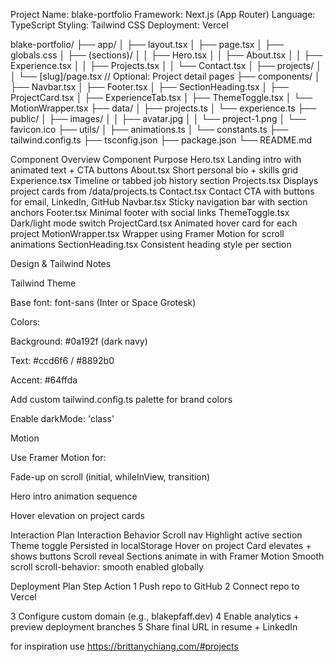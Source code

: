 Project Name: blake-portfolio
Framework: Next.js (App Router)
Language: TypeScript
Styling: Tailwind CSS
Deployment: Vercel

blake-portfolio/
├── app/
│ ├── layout.tsx
│ ├── page.tsx
│ ├── globals.css
│ ├── (sections)/
│ │ ├── Hero.tsx
│ │ ├── About.tsx
│ │ ├── Experience.tsx
│ │ ├── Projects.tsx
│ │ └── Contact.tsx
│ ├── projects/
│ │ └── [slug]/page.tsx // Optional: Project detail pages
├── components/
│ ├── Navbar.tsx
│ ├── Footer.tsx
│ ├── SectionHeading.tsx
│ ├── ProjectCard.tsx
│ ├── ExperienceTab.tsx
│ ├── ThemeToggle.tsx
│ └── MotionWrapper.tsx
├── data/
│ ├── projects.ts
│ └── experience.ts
├── public/
│ ├── images/
│ │ ├── avatar.jpg
│ │ └── project-1.png
│ └── favicon.ico
├── utils/
│ ├── animations.ts
│ └── constants.ts
├── tailwind.config.ts
├── tsconfig.json
├── package.json
└── README.md

Component Overview
Component Purpose
Hero.tsx Landing intro with animated text + CTA buttons
About.tsx Short personal bio + skills grid
Experience.tsx Timeline or tabbed job history section
Projects.tsx Displays project cards from /data/projects.ts
Contact.tsx Contact CTA with buttons for email, LinkedIn, GitHub
Navbar.tsx Sticky navigation bar with section anchors
Footer.tsx Minimal footer with social links
ThemeToggle.tsx Dark/light mode switch
ProjectCard.tsx Animated hover card for each project
MotionWrapper.tsx Wrapper using Framer Motion for scroll animations
SectionHeading.tsx Consistent heading style per section

Design & Tailwind Notes

Tailwind Theme

Base font: font-sans (Inter or Space Grotesk)

Colors:

Background: #0a192f (dark navy)

Text: #ccd6f6 / #8892b0

Accent: #64ffda

Add custom tailwind.config.ts palette for brand colors

Enable darkMode: 'class'

Motion

Use Framer Motion for:

Fade-up on scroll (initial, whileInView, transition)

Hero intro animation sequence

Hover elevation on project cards

Interaction Plan
Interaction Behavior
Scroll nav Highlight active section
Theme toggle Persisted in localStorage
Hover on project Card elevates + shows buttons
Scroll reveal Sections animate in with Framer Motion
Smooth scroll scroll-behavior: smooth enabled globally

Deployment Plan
Step Action
1 Push repo to GitHub
2 Connect repo to Vercel

3 Configure custom domain (e.g., blakepfaff.dev)
4 Enable analytics + preview deployment branches
5 Share final URL in resume + LinkedIn

for inspiration use https://brittanychiang.com/#projects
